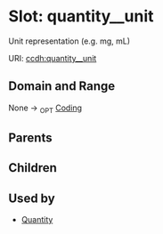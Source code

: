 
# Slot: quantity__unit


Unit representation (e.g. mg, mL)

URI: [ccdh:quantity__unit](https://example.org/ccdh/quantity__unit)


## Domain and Range

None ->  <sub>OPT</sub> [Coding](Coding.md)

## Parents


## Children


## Used by

 * [Quantity](Quantity.md)
